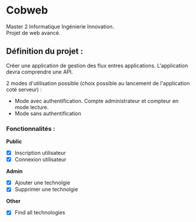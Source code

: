 # Cobweb
Master 2 Informatique Ingénierie Innovation.  
Projet de web avancé.  

## Définition du projet :
Créer une application de gestion des flux entres applications.
L'application devra comprendre une API.

2 modes d'utilisation possible (choix possible au lancement de l'application coté serveur) :
- Mode avec authentification. Compte administrateur et compteur en mode lecture.
- Mode sans authentification

### Fonctionnalités :

**Public**
- [x] Inscription utilisateur
- [x] Connexion utilisateur

**Admin**
- [x] Ajouter une technolgie
- [x] Supprimer une technolgie

**Other**
- [x] Find all technologies

